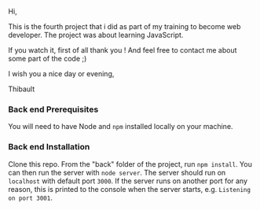 Hi,

This is the fourth project that i did as part of my training to become web developer. The project was about learning JavaScript.

If you watch it, first of all thank you ! And feel free to contact me about some part of the code ;)

I wish you a nice day or evening,

Thibault



### Back end Prerequisites ###

You will need to have Node and `npm` installed locally on your machine.

### Back end Installation ###

Clone this repo. From the "back" folder of the project, run `npm install`. You 
can then run the server with `node server`. 
The server should run on `localhost` with default port `3000`. If the
server runs on another port for any reason, this is printed to the
console when the server starts, e.g. `Listening on port 3001`.
